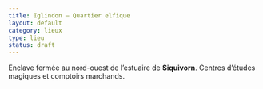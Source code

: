```yaml
---
title: Iglindon — Quartier elfique
layout: default
category: lieux
type: lieu
status: draft
---
```

Enclave fermée au nord-ouest de l’estuaire de **Siquivorn**. Centres d’études magiques et comptoirs marchands.

